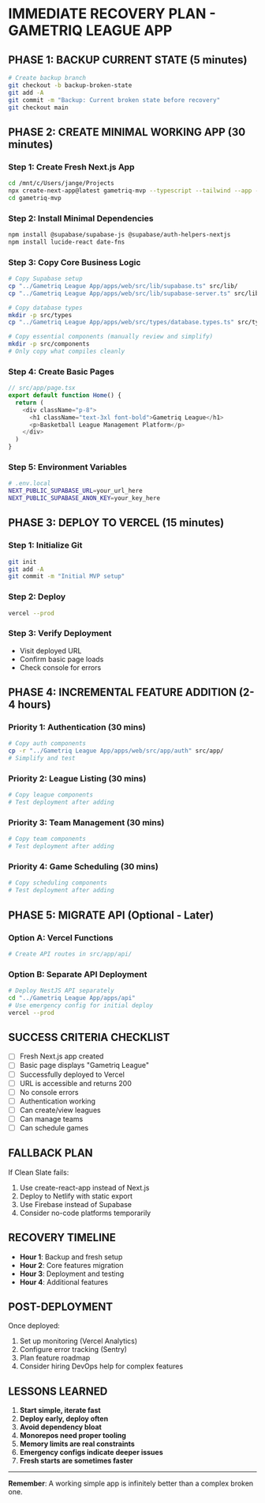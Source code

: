 # IMMEDIATE RECOVERY PLAN - GAMETRIQ LEAGUE APP

## PHASE 1: BACKUP CURRENT STATE (5 minutes)
```bash
# Create backup branch
git checkout -b backup-broken-state
git add -A
git commit -m "Backup: Current broken state before recovery"
git checkout main
```

## PHASE 2: CREATE MINIMAL WORKING APP (30 minutes)

### Step 1: Create Fresh Next.js App
```bash
cd /mnt/c/Users/jange/Projects
npx create-next-app@latest gametriq-mvp --typescript --tailwind --app --src-dir
cd gametriq-mvp
```

### Step 2: Install Minimal Dependencies
```bash
npm install @supabase/supabase-js @supabase/auth-helpers-nextjs
npm install lucide-react date-fns
```

### Step 3: Copy Core Business Logic
```bash
# Copy Supabase setup
cp "../Gametriq League App/apps/web/src/lib/supabase.ts" src/lib/
cp "../Gametriq League App/apps/web/src/lib/supabase-server.ts" src/lib/

# Copy database types
mkdir -p src/types
cp "../Gametriq League App/apps/web/src/types/database.types.ts" src/types/

# Copy essential components (manually review and simplify)
mkdir -p src/components
# Only copy what compiles cleanly
```

### Step 4: Create Basic Pages
```typescript
// src/app/page.tsx
export default function Home() {
  return (
    <div className="p-8">
      <h1 className="text-3xl font-bold">Gametriq League</h1>
      <p>Basketball League Management Platform</p>
    </div>
  )
}
```

### Step 5: Environment Variables
```bash
# .env.local
NEXT_PUBLIC_SUPABASE_URL=your_url_here
NEXT_PUBLIC_SUPABASE_ANON_KEY=your_key_here
```

## PHASE 3: DEPLOY TO VERCEL (15 minutes)

### Step 1: Initialize Git
```bash
git init
git add -A
git commit -m "Initial MVP setup"
```

### Step 2: Deploy
```bash
vercel --prod
```

### Step 3: Verify Deployment
- Visit deployed URL
- Confirm basic page loads
- Check console for errors

## PHASE 4: INCREMENTAL FEATURE ADDITION (2-4 hours)

### Priority 1: Authentication (30 mins)
```bash
# Copy auth components
cp -r "../Gametriq League App/apps/web/src/app/auth" src/app/
# Simplify and test
```

### Priority 2: League Listing (30 mins)
```bash
# Copy league components
# Test deployment after adding
```

### Priority 3: Team Management (30 mins)
```bash
# Copy team components
# Test deployment after adding
```

### Priority 4: Game Scheduling (30 mins)
```bash
# Copy scheduling components
# Test deployment after adding
```

## PHASE 5: MIGRATE API (Optional - Later)

### Option A: Vercel Functions
```bash
# Create API routes in src/app/api/
```

### Option B: Separate API Deployment
```bash
# Deploy NestJS API separately
cd "../Gametriq League App/apps/api"
# Use emergency config for initial deploy
vercel --prod
```

## SUCCESS CRITERIA CHECKLIST

- [ ] Fresh Next.js app created
- [ ] Basic page displays "Gametriq League"
- [ ] Successfully deployed to Vercel
- [ ] URL is accessible and returns 200
- [ ] No console errors
- [ ] Authentication working
- [ ] Can create/view leagues
- [ ] Can manage teams
- [ ] Can schedule games

## FALLBACK PLAN

If Clean Slate fails:
1. Use create-react-app instead of Next.js
2. Deploy to Netlify with static export
3. Use Firebase instead of Supabase
4. Consider no-code platforms temporarily

## RECOVERY TIMELINE

- **Hour 1**: Backup and fresh setup
- **Hour 2**: Core features migration
- **Hour 3**: Deployment and testing
- **Hour 4**: Additional features

## POST-DEPLOYMENT

Once deployed:
1. Set up monitoring (Vercel Analytics)
2. Configure error tracking (Sentry)
3. Plan feature roadmap
4. Consider hiring DevOps help for complex features

## LESSONS LEARNED

1. **Start simple, iterate fast**
2. **Deploy early, deploy often**
3. **Avoid dependency bloat**
4. **Monorepos need proper tooling**
5. **Memory limits are real constraints**
6. **Emergency configs indicate deeper issues**
7. **Fresh starts are sometimes faster**

---

**Remember**: A working simple app is infinitely better than a complex broken one.